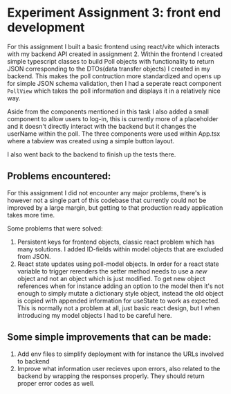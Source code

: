 # Experiment Assignment 3: front end development

For this assignment I built a basic frontend using react/vite which interacts with my backend API created in assignment 2.
Within the frontend I created simple typescript classes to build Poll objects with functionality to return JSON corresponding to the DTOs(data transfer objects) I created in my backend. This makes the poll contruction more standardized and opens up for simple JSON schema validation, then I had a seperate react component `PollView` which takes the poll information and displays it in a relatively nice way. 

Aside from the components mentioned in this task I also added a small component to allow users to log-in, this is currently more of a placeholder and it doesn't directly interact with the backend but it changes the userName within the poll. The three components were used within App.tsx where a tabview was created using a simple button layout. 

I also went back to the backend to finish up the tests there.

## Problems encountered:
For this assignment I did not encounter any major problems, there's is however not a single part of this codebase that currently could not be improved by a large margin, but getting to that production ready application takes more time. 

Some problems that were solved:
 1. Persistent keys for frontend objects, classic react problem which has many solutions. I added ID-fields within model objects that are excluded from JSON.
 2. React state updates using poll-model objects. In order for a react state variable to trigger rerenders the setter method needs to use a *new* object and not an object which is just modified. To get new object references when for instance adding an option to the model then it's not enough to simply mutate a dictionary style object, instead the old object is copied with appended information for useState to work as expected. This is normally not a problem at all, just basic react design, but I when introducing my model objects I had to be careful here.

 ## Some simple improvements that can be made: 

1. Add env files to simplify deployment with for instance the URLs involved to backend
2. Improve what information user recieves upon errors, also related to the backend by wrapping the responses properly. They should return proper error codes as well.


 




